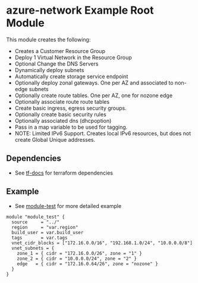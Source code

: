 # azure-network Example Root Module
This module creates the following:

* Creates a Customer Resource Group
* Deploy 1 Virtual Network in the Resource Group
* Optional Change the DNS Servers
* Dynamically deploy subnets
* Automatically create storage service endpoint
* Optionally deploy zonal gateways. One per AZ and associated to non-edge subnets
* Optionally create route tables.  One per AZ, one for nozone edge
* Optionally associate route route tables
* Create basic ingress, egress security groups.
* Optionally create basic security rules
* Optionally associated dns (dhcpoption)
* Pass in a map variable to be used for tagging.
* NOTE: Limited IPv6 Support. Creates local IPv6 resources, but does not create Global Unique addresses.

## Dependencies
* See [tf-docs](./tf-docs.md) for terraform dependencies

## Example
* See [module-test](./example_root/module-test.tf) for more detailed example

```hcl
module "module_test" {
  source     = "../"
  region     = "var.region"
  build_user = var.build_user
  tags       = var.tags
  vnet_cidr_blocks = ["172.16.0.0/16", "192.168.1.0/24", "10.0.0.0/8"]
  vnet_subnets = {
    zone_1 = { cidr = "172.16.0.0/26", zone = "1" }
    zone_2 = { cidr = "10.0.0.0/24", zone = "2" }
    edge   = { cidr = "172.16.0.64/26", zone = "nozone" }
  }
}
```
